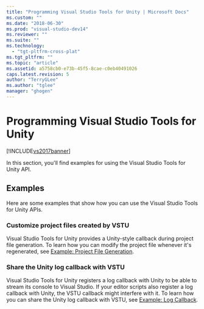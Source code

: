 ```yaml
---
title: "Programming Visual Studio Tools for Unity | Microsoft Docs"
ms.custom: ""
ms.date: "2018-06-30"
ms.prod: "visual-studio-dev14"
ms.reviewer: ""
ms.suite: ""
ms.technology: 
  - "tgt-pltfrm-cross-plat"
ms.tgt_pltfrm: ""
ms.topic: "article"
ms.assetid: a5758cb0-e73b-45f5-8cae-c0eb40491026
caps.latest.revision: 5
author: "TerryGLee"
ms.author: "tglee"
manager: "ghogen"
---
```

# Programming Visual Studio Tools for Unity
[!INCLUDE[vs2017banner](../includes/vs2017banner.md)]

  
  
In this section, you'll find examples for using the Visual Studio Tools for Unity API.  
  
## Examples  
 Here are some examples that show how you can use the Visual Studio Tools for Unity APIs.  
  
### Customize project files created by VSTU  
 Visual Studio Tools for Unity provides a Unity-style callback during project file generation. To learn how you can modify the project file whenever it's regenerated, see [Example: Project File Generation](../cross-platform/customize-project-files-created-by-vstu.md).  
  
### Share the Unity log callback with VSTU  
 Visual Studio Tools for Unity registers a log callback with Unity to be able to stream its console to Visual Studio. If your editor scripts also register a log callback with Unity, the VSTU callback might interfere with it. To learn how you can share the Unity log callback with VSTU, see [Example: Log Callback](../cross-platform/share-the-unity-log-callback-with-vstu.md).

